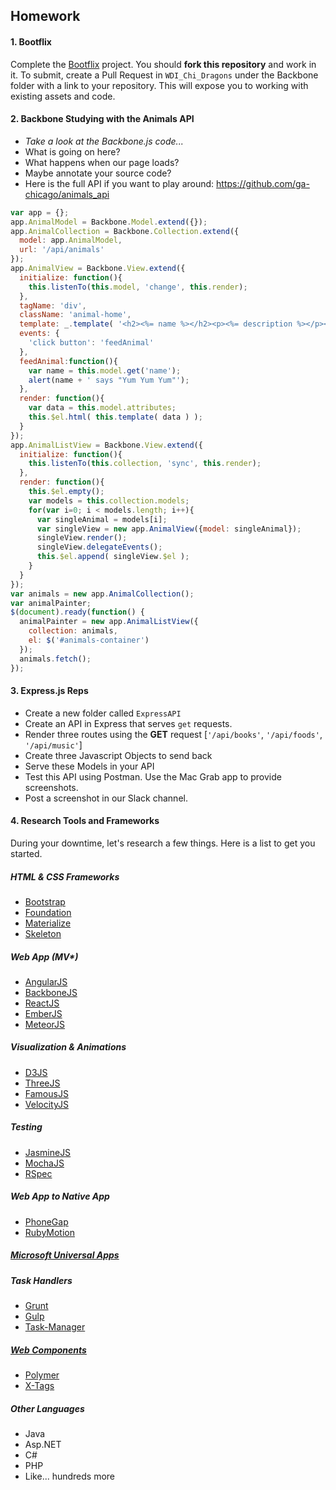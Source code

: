 ## Homework

#### 1. Bootflix

Complete the [Bootflix](https://github.com/ga-chicago/bootflix) project. You should **fork this repository** and work in it. To submit, create a Pull Request in `WDI_Chi_Dragons` under the Backbone folder with a link to your repository. This will expose you to working with existing assets and code.

#### 2. Backbone Studying with the Animals API

* *Take a look at the Backbone.js code...*
* What is going on here?
* What happens when our page loads?
* Maybe annotate your source code?
* Here is the full API if you want to play around: https://github.com/ga-chicago/animals_api

```javascript
var app = {};
app.AnimalModel = Backbone.Model.extend({});
app.AnimalCollection = Backbone.Collection.extend({
  model: app.AnimalModel,
  url: '/api/animals'
});
app.AnimalView = Backbone.View.extend({
  initialize: function(){
    this.listenTo(this.model, 'change', this.render);
  },
  tagName: 'div',
  className: 'animal-home',
  template: _.template( '<h2><%= name %></h2><p><%= description %></p><button>Feed</button>' ),
  events: {
    'click button': 'feedAnimal'
  },
  feedAnimal:function(){
    var name = this.model.get('name');
    alert(name + ' says "Yum Yum Yum"');
  },
  render: function(){
    var data = this.model.attributes;
    this.$el.html( this.template( data ) );
  }
});
app.AnimalListView = Backbone.View.extend({
  initialize: function(){
    this.listenTo(this.collection, 'sync', this.render);
  },
  render: function(){
    this.$el.empty();
    var models = this.collection.models;
    for(var i=0; i < models.length; i++){
      var singleAnimal = models[i];
      var singleView = new app.AnimalView({model: singleAnimal});
      singleView.render();
      singleView.delegateEvents();
      this.$el.append( singleView.$el );
    }
  }
});
var animals = new app.AnimalCollection();
var animalPainter;
$(document).ready(function() {
  animalPainter = new app.AnimalListView({
    collection: animals,
    el: $('#animals-container')
  });
  animals.fetch();
});
```

#### 3. Express.js Reps

- Create a new folder called `ExpressAPI`
- Create an API in Express that serves `get` requests.
- Render three routes using the **GET** request [`'/api/books'`, `'/api/foods'`, `'/api/music'`]
- Create three Javascript Objects to send back
- Serve these Models in your API
- Test this API using Postman. Use the Mac Grab app to provide screenshots.
- Post a screenshot in our Slack channel.


#### 4. Research Tools and Frameworks

During your downtime, let's research a few things. Here is a list to get you started.

##### HTML & CSS Frameworks
- [Bootstrap](http://getbootstrap.com/)
- [Foundation](http://foundation.zurb.com/)
- [Materialize](http://materializecss.com/)
- [Skeleton](http://getskeleton.com/)

##### Web App (MV*)
- [AngularJS](https://angularjs.org/)
- [BackboneJS](http://backbonejs.org/)
- [ReactJS](http://facebook.github.io/react/)
- [EmberJS](http://emberjs.com/)
- [MeteorJS](https://www.meteor.com/)

##### Visualization & Animations
- [D3JS](http://d3js.org/)
- [ThreeJS](http://threejs.org/)
- [FamousJS](http://famous.org/)
- [VelocityJS](http://julian.com/research/velocity/)

##### Testing
- [JasmineJS](http://jasmine.github.io/)
- [MochaJS](https://mochajs.org/)
- [RSpec](http://rspec.info/)

##### Web App to Native App
- [PhoneGap](http://phonegap.com/)
- [RubyMotion](http://www.rubymotion.com/)

##### [Microsoft Universal Apps](https://msdn.microsoft.com/en-us/library/windows/apps/Dn726767.aspx)


##### Task Handlers
- [Grunt](http://gruntjs.com/)
- [Gulp](http://gulpjs.com/)
- [Task-Manager](https://github.com/menglifang/task-manager)

##### [Web Components](https://www.youtube.com/watch?v=fqULJBBEVQE&feature=youtu.be)
- [Polymer](https://www.polymer-project.org/1.0/)
- [X-Tags](http://x-tags.org/)

##### Other Languages
- Java
- Asp.NET
- C#
- PHP
- Like... hundreds more

